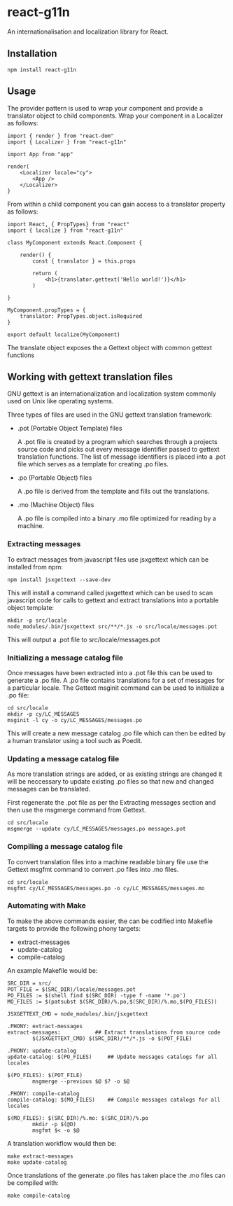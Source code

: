 react-g11n
==========

An internationalisation and localization library for React.


Installation
------------

    npm install react-g11n


Usage
-----

The provider pattern is used to wrap your component and provide a translator
object to child components.  Wrap your component in a Localizer as follows:


    import { render } from "react-dom"
    import { Localizer } from "react-g11n"

    import App from "app"

    render(
        <Localizer locale="cy">
            <App />
        </Localizer>
    }


From within a child component you can gain access to a translator property as
follows:

    import React, { PropTypes} from "react"
    import { localize } from "react-g11n"

    class MyComponent extends React.Component {

        render() {
            const { translator } = this.props

            return (
                <h1>{translator.gettext('Hello world!')}</h1>
            )

    }

    MyComponent.propTypes = {
        translator: PropTypes.object.isRequired
    }

    export default localize(MyComponent)


The translate object exposes the a Gettext object with common gettext functions


Working with gettext translation files
--------------------------------------

GNU gettext is an internationalization and localization system commonly used on
Unix like operating systems.

Three types of files are used in the GNU gettext translation framework:

* .pot (Portable Object Template) files

  A .pot file is created by a program which searches through a projects source code
  and picks out every message identifier passed to gettext translation functions.
  The list of message identifiers is placed into a .pot file which serves as a
  template for creating .po files.

* .po (Portable Object) files

  A .po file is derived from the template and fills out the translations.

* .mo (Machine Object) files

  A .po file is compiled into a binary .mo file optimized for reading by a machine.


### Extracting messages

To extract messages from javascript files use jsxgettext which can be installed
from npm:

    npm install jsxgettext --save-dev


This will install a command called jsxgettext which can be used to scan javascript
code for calls to gettext and extract translations into a portable object template:

    mkdir -p src/locale
    node_modules/.bin/jsxgettext src/**/*.js -o src/locale/messages.pot

This will output a .pot file to src/locale/messages.pot


### Initializing a message catalog file

Once messages have been extracted into a .pot file this can be used to generate a
.po file.  A .po file contains translations for a set of messages for a particular
locale.  The Gettext msginit command can be used to initialize a .po file:

    cd src/locale
    mkdir -p cy/LC_MESSAGES
    msginit -l cy -o cy/LC_MESSAGES/messages.po

This will create a new message catalog .po file which can then be edited by a human
translator using a tool such as Poedit.


### Updating a message catalog file

As more translation strings are added, or as existing strings are changed it will be
neccessary to update existing .po files so that new and changed messages can be
translated.

First regenerate the .pot file as per the Extracting messages section and then use
the msgmerge command from Gettext.

    cd src/locale
    msgmerge --update cy/LC_MESSAGES/messages.po messages.pot


### Compiling a message catalog file

To convert translation files into a machine readable binary file use the Gettext
msgfmt command to convert .po files into .mo files.

    cd src/locale
    msgfmt cy/LC_MESSAGES/messages.po -o cy/LC_MESSAGES/messages.mo


### Automating with Make

To make the above commands easier, the can be codified into Makefile targets to
provide the following phony targets:

* extract-messages
* update-catalog
* compile-catalog

An example Makefile would be:

    SRC_DIR = src/
    POT_FILE = $(SRC_DIR)/locale/messages.pot
    PO_FILES := $(shell find $(SRC_DIR) -type f -name '*.po')
    MO_FILES := $(patsubst $(SRC_DIR)/%.po,$(SRC_DIR)/%.mo,$(PO_FILES))

    JSXGETTEXT_CMD = node_modules/.bin/jsxgettext

    .PHONY: extract-messages
    extract-messages:			## Extract translations from source code
            $(JSXGETTEXT_CMD) $(SRC_DIR)/**/*.js -o $(POT_FILE)

    .PHONY: update-catalog
    update-catalog: $(PO_FILES)		## Update messages catalogs for all locales

    $(PO_FILES): $(POT_FILE)
            msgmerge --previous $@ $? -o $@

    .PHONY: compile-catalog
    compile-catalog: $(MO_FILES)	## Compile messages catalogs for all locales

    $(MO_FILES): $(SRC_DIR)/%.mo: $(SRC_DIR)/%.po
            mkdir -p $(@D)
            msgfmt $< -o $@


A translation workflow would then be:

    make extract-messages
    make update-catalog

Once translations of the generate .po files has taken place the .mo files can
be compiled with:

    make compile-catalog


